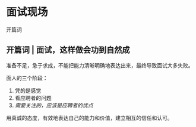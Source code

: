 # 面试现场 #

开篇词

## 开篇词 | 面试，这样做会功到自然成 ##

准备不足，急于求成，不能把能力清晰明确地表达出来，最终导致面试大多失败。

面人的三个阶段：

1. 凭的是感觉
2. 看应聘者的问题
3. *需要关注的，应该是应聘者的优点*

用真诚的态度，有效地表达自己的能力和价值，建立相互的信任和认可。



